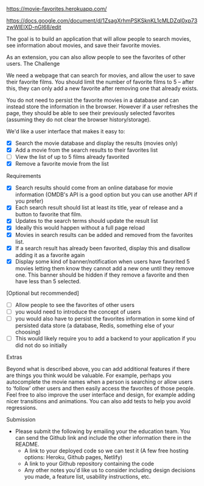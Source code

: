 https://movie-favorites.herokuapp.com/

https://docs.google.com/document/d/1ZsagXrhmPSKSknKL1cMLDZql0xp73zwWlElXD-nGI68/edit

The goal is to build an application that will allow people to search movies, see information about movies, and save their favorite movies.

As an extension, you can also allow people to see the favorites of other users.
The Challenge

We need a webpage that can search for movies, and allow the user to save their favorite films. You should limit the number of favorite films to 5 – after this, they can only add a new favorite after removing one that already exists.

You do not need to persist the favorite movies in a database and can instead store the information in the browser. However if a user refreshes the page, they should be able to see their previously selected favorites (assuming they do not clear the browser history/storage).

We'd like a user interface that makes it easy to:

- [x] Search the movie database and display the results (movies only)
- [x] Add a movie from the search results to their favorites list
- [ ] View the list of up to 5 films already favorited
- [x] Remove a favorite movie from the list

Requirements

- [x] Search results should come from an online database for movie information (OMDB's API is a good option but you can use another API if you prefer)
- [x] Each search result should list at least its title, year of release and a button to favorite that film.
- [x] Updates to the search terms should update the result list
- [x] Ideally this would happen without a full page reload
- [x] Movies in search results can be added and removed from the favorites list.
- [x] If a search result has already been favorited, display this and disallow adding it as a favorite again
- [x] Display some kind of banner/notification when users have favorited 5 movies letting them know they cannot add a new one until they remove one. This banner should be hidden if they remove a favorite and then have less than 5 selected.

[Optional but recommended]

- [ ] Allow people to see the favorites of other users
- [ ] you would need to introduce the concept of users
- [ ] you would also have to persist the favorites information in some kind of persisted data store (a database, Redis, something else of your choosing)
- [ ] This would likely require you to add a backend to your application if you did not do so initially

Extras

Beyond what is described above, you can add additional features if there are things you think would be valuable.
For example, perhaps you autocomplete the movie names when a person is searching or allow users to ‘follow’ other users and then easily access the favorites of those people. Feel free to also improve the user interface and design, for example adding nicer transitions and animations. You can also add tests to help you avoid regressions.

Submission

 - Please submit the following by emailing your the education team. You can send the Github link and include the other information there in the README.
     - A link to your deployed code so we can test it (A few free hosting options: Heroku, Github pages, Netlify)
     - A link to your Github repository containing the code
     - Any other notes you'd like us to consider including design decisions you made, a feature list, usability instructions, etc.
